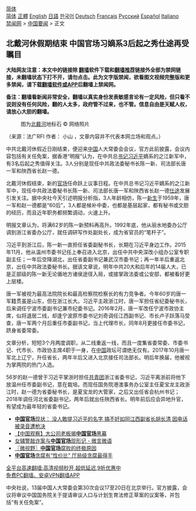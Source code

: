  <!-- 面包屑导航 --> <div class="breadcrumb"><!-- GTranslate: https://gtranslate.io/ -->  <div class="switcher notranslate">  <div class="selected">  <a href="#" onclick="return false;"> 简体</a>  </div>  <div class="option">  <a href="https://www.bannedbook.org" onclick="doGTranslate('zh-CN|zh-CN');jQuery('div.switcher div.selected a').html(jQuery(this).html());return false;" title="简体中文" class="nturl selected"> 简体</a>  <a href="https://www.bannedbook.org/zh-tw/" onclick="doGTranslate('zh-CN|zh-TW');jQuery('div.switcher div.selected a').html(jQuery(this).html());return false;" title="繁體中文" class="nturl"> 正體</a>  <a href="https://www.bannedbook.org/en/" onclick="doGTranslate('zh-CN|en');jQuery('div.switcher div.selected a').html(jQuery(this).html());return false;" title="English" class="nturl"> English</a>  <a href="https://www.bannedbook.org/ja/" onclick="doGTranslate('zh-CN|ja');jQuery('div.switcher div.selected a').html(jQuery(this).html());return false;" title="日本語" class="nturl"> 日語</a>  <a href="https://www.bannedbook.org/ko/" onclick="doGTranslate('zh-CN|ko');jQuery('div.switcher div.selected a').html(jQuery(this).html());return false;" title="한국어" class="nturl"> 한국어</a>  <a href="https://www.bannedbook.org/de/" onclick="doGTranslate('zh-CN|de');jQuery('div.switcher div.selected a').html(jQuery(this).html());return false;" title="Deutsch" class="nturl"> Deutsch</a>  <a href="https://www.bannedbook.org/fr/" onclick="doGTranslate('zh-CN|fr');jQuery('div.switcher div.selected a').html(jQuery(this).html());return false;" title="Français" class="nturl"> Français</a>  <a href="https://www.bannedbook.org/ru/" onclick="doGTranslate('zh-CN|ru');jQuery('div.switcher div.selected a').html(jQuery(this).html());return false;" title="Русский" class="nturl"> Русский</a>  <a href="https://www.bannedbook.org/es/" onclick="doGTranslate('zh-CN|es');jQuery('div.switcher div.selected a').html(jQuery(this).html());return false;" title="Español" class="nturl"> Español</a>  <a href="https://www.bannedbook.org/it/" onclick="doGTranslate('zh-CN|it');jQuery('div.switcher div.selected a').html(jQuery(this).html());return false;" title="Italiano" class="nturl"> Italiano</a>  </div>  </div>      <div class='breadcrumb-sub'><!-- Breadcrumb NavXT 6.3.0 --> <a href="https://www.bannedbook.org/" class="home">禁闻网</a> &gt; <a href="https://www.bannedbook.org/bnews/headline/" class="category">中国要闻</a> &gt; 正文</div></div><h2>北戴河休假期结束 中国官场习嫡系3后起之秀仕途再受瞩目</h2> <p class="notice"><b>大陆网友注意：本文中的链接除 <a href="https://github.com/bannedbook/fanqiang" >翻墙</a>软件下载和<a href="https://github.com/killgcd/justmysocks/blob/master/README.md">翻墙推荐</a>链接外全部为禁网链接，未翻墙状态下打不开，请勿点击。此为文字版禁闻，欲看图文视频完整版和更多禁闻，请下载<a href="https://github.com/bannedbook/fanqiang">翻墙软件或APP</a>后翻墙上禁闻网。</p><p>备注：翻墙看新闻非常安全，翻墙以真实身份发表敏感言论有一定风险，但只看不说则没有任何风险，翻的人太多，政府管不过来，也不管。信息自由是天赋人权，请放心大胆的翻墙。</b></p>  <div class="entry"> <figure>                <figcaption>                图为<a href="https://www.bannedbook.org/bnews/tag/%E5%8C%97%E6%88%B4%E6%B2%B3/" class="st_tag internal_tag" rel="tag" title="标签 北戴河 下的日志">北戴河</a>地标石                 © 网络照片            </figcaption></figure> <p>（来源：法广RFI                                      作者：                                                                                                     小山                                                                                            ，文章内容并不代表本网立场和观点。）</p> <p >                    中共北戴河休假近日刚结束，便迎来<span class='wp_keywordlink_affiliate'><a href="https://www.bannedbook.org/" title="中国" target="_blank">中国</a></span>人大常委会会议，官方此前披露，会议内容包括有关任免案，据香港“明报”认为，在中共总<a href="https://www.bannedbook.org/bnews/tag/%e4%b9%a6%e8%ae%b0/" class="st_tag internal_tag" rel="tag" title="标签 书记 下的日志">书记</a><a href="https://www.bannedbook.org/bnews/tag/%e4%b9%a0%e8%bf%91%e5%b9%b3/" class="st_tag internal_tag" rel="tag" title="标签 习近平 下的日志">习近平</a>嫡系的之江新军中，有3名后起之秀值得关注。3人分别是现任中共政法委秘书长陈一新、司法部长唐一军和陜西省长赵一德。                </p>  <p>北戴河休假结束，新的<a href="https://www.bannedbook.org/bnews/tag/%E5%AE%98%E5%9C%BA/" class="st_tag internal_tag" rel="tag" title="标签 官场 下的日志">官场</a>任命跃上议事日程。在中共总书记习近平嫡系的之江新军中，现任中共政法委秘书长陈一新、司法部长唐一军和陜西省长赵一德<a href="https://www.bannedbook.org/bnews/tag/%E4%BB%95%E9%80%94/" class="st_tag internal_tag" rel="tag" title="标签 仕途 下的日志">仕途</a>发展引发关注。据中央社今天引述明报分析指，3人年龄相仿，陈一<span class='wp_keywordlink'><a href="https://www.bannedbook.org/forum2/topic1642.html" title="正见网《新生》" target="_blank">新生</a></span>于1959年，唐一军和赵一德都是“60后”，3人都是候补中委，也都是基层起家，都有秘书或文胆的经历，而且近年职务都频繁调动，火速上升。</p> <p>明报文章认为，将满62岁的陈一新预料再高升。1992年底，他从丽水地委办公厅调到浙江省委办公厅，就任调研写作处副处长，成为省官员的“笔杆子”。</p>  <p>习近平到浙江后，陈一新一直担任省委副秘书长，长期在习近平身边工作。2015年11月，他从温州市委书记任上奉召进入北京，出任中共中央深改小组办公室专职副主任；一年后空降湖北，出任省委副书记兼武汉市委书记；再一年半后重返北京，出任中共政法委秘书长。据该文章说，明年中共20大和后年的14届人大，已是正部级的陈一新无论循地方诸侯途径入局，或接掌政法委或公安部，都被看好更上层楼。</p> <p>唐一军被视为最高法院院长和最高检察院检察长的有力竞争者。今年60岁的唐一军籍贯虽是山东，但在浙江长大。习近平主政浙江时，唐一军担任省纪委秘书长，后来调任宁波市委副书记兼市纪委书记。2016年2月，唐一军改任宁波市政协主席，似将退居二线，却逢宁波原市委书记刘奇调任江西副书记、市长卢子跃落马受查，唐一军两个月后重任市委副书记，当上代理市长，同年8月更接任市委书记，跻身省委常委。</p>  <p>文章分析，短短3个月两度调职，从二线重返一线，而且一度集省委常委、市委书记、代市长、市政协主席4职于一身，在<a href="https://www.bannedbook.org/bnews/tag/%E4%B8%AD%E5%9B%BD/" class="st_tag internal_tag" rel="tag" title="标签 中国 下的日志">中国</a>政坛可谓绝无仅有。2017年10月唐一军北上辽宁，升任省长，两年半后又进入北京接任司法部长。明后年换届，他被视为掌两院的热门人选。</p> <p>56岁的赵一德曾于习近平掌浙时担任<a href="https://www.bannedbook.org/bnews/tag/%e5%85%b1%e9%9d%92%e5%9b%a2/" class="st_tag internal_tag" rel="tag" title="标签 共青团 下的日志">共青团</a>浙江省委书记，习近平离浙前将他下放温州任市委副书记，意在栽培。而现任国务院港澳事务办公室主任夏宝龙主政浙江时，赵一德为省委秘书长，是夏宝龙的大管家，之后又出任省会杭州书记；2018年调任河北省委副书记，两年后就出任陜西省长。明年前后应会异地升官，有望成为最年轻的省委书记。</p>  <ul class='op-related-articles' title='相关阅读'> <li><a href='https://www.bannedbook.org/bnews/bannedvideo/20210529/1555899.html' target='_blank'><b>中国官场</b>现状： 没人敢提习近平的名字 搞不好如同江西副省长胡长清 因电话被录音遭枪决</a></li> <li><a href='https://www.bannedbook.org/bnews/comments/20210419/1529206.html' target='_blank'>【中国观察】大公司老板揭<b>中国官场</b>黑幕</a></li> <li><a href='https://www.bannedbook.org/bnews/headline/20210320/1509159.html' target='_blank'>女辅警敲诈案与<b>中国官场</b>现形记 - 微言微语</a></li> <li><a href='https://www.bannedbook.org/bnews/bblog/20201209/1444501.html' target='_blank'>〖微视野〗<b>中国官场</b>腐败的终极原因</a></li> <li><a href='https://www.bannedbook.org/bnews/headline/20201114/1431028.html' target='_blank'><b>中国官场</b>贪腐有“性价比” 厅局级贪腐最得手</a></li> </ul> <p class="texttj"> <a href="https://github.com/bannedbook/fanqiang/wiki/V2ray%E6%9C%BA%E5%9C%BA" target="_blank">全平台高速翻墙:高清视频秒开,超低延迟,9折优惠中</a><br/> <a href="https://github.com/bannedbook/fanqiang/wiki/%E7%A6%81%E9%97%BB%E7%BD%91%E5%AE%89%E5%8D%93%E7%BF%BB%E5%A2%99%E6%96%B0%E9%97%BBAPP" target="_blank">免费PC翻墙、安卓VPN翻墙APP</a></p><p>中央社说，13届中国人大常委会第30次会议17至20日在北京举行。官方披露，会议将审议中国国务院关于提请审议人口与计划生育法修正草案的议案等，并包括“有关任免案”。</p><a name='sharetosocial'></a>  <div style="margin-bottom:5px;padding-bottom:5px;clear:both"> <div id="archive-pix-1" class="banner-ads"> <!-- AuctionX Display platform tag START --> <div id="26318x728x90x621x_ADSLOT2" clicktrack="%%CLICK_URL_ESC%%"></div> <!-- AuctionX Display platform tag END --> </div> <div id="archive-pix-2" class="banner-ads"> <!-- AuctionX Display platform tag START --> <div id="26315x300x250x621x_ADSLOT2" clicktrack="%%CLICK_URL_ESC%%"></div> <!-- AuctionX Display platform tag END --> </div> </div>  <div id="archive-pix-1" class="banner-ads"> <!-- AuctionX Display platform tag START --> <div id="26318x728x90x621x_ADSLOT3" clicktrack="%%CLICK_URL_ESC%%"></div> <!-- AuctionX Display platform tag END --> </div> </div><!--END ENTRY--> 